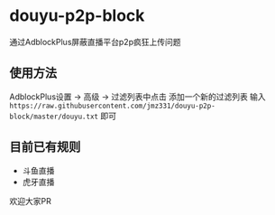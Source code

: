 # douyu-p2p-block
通过AdblockPlus屏蔽直播平台p2p疯狂上传问题

## 使用方法
AdblockPlus设置 -> 高级 -> 过滤列表中点击 添加一个新的过滤列表
输入 `https://raw.githubusercontent.com/jmz331/douyu-p2p-block/master/douyu.txt` 即可

## 目前已有规则
- 斗鱼直播
- 虎牙直播

欢迎大家PR
